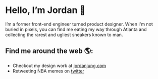 # Hello, I’m Jordan 👋

I’m a former front-end engineer turned product designer. When I'm not buried in pixels, you can find me eating my way through Atlanta and collecting the rarest and ugliest sneakers known to man.

## Find me around the web 🌎:
- Checkout my design work at <a href="https://jordanjung.com">jordanjung.com</a>
- Retweeting NBA memes on <a href="https://twitter.com/jordanjung">twitter</a>

<!--
**jordanjung/jordanjung** is a ✨ _special_ ✨ repository because its `README.md` (this file) appears on your GitHub profile.

Here are some ideas to get you started:

- 🔭 I’m currently working on ...
- 🌱 I’m currently learning ...
- 👯 I’m looking to collaborate on ...
- 🤔 I’m looking for help with ...
- 💬 Ask me about ...
- 📫 How to reach me: ...
- 😄 Pronouns: ...
- ⚡ Fun fact: ...
-->
